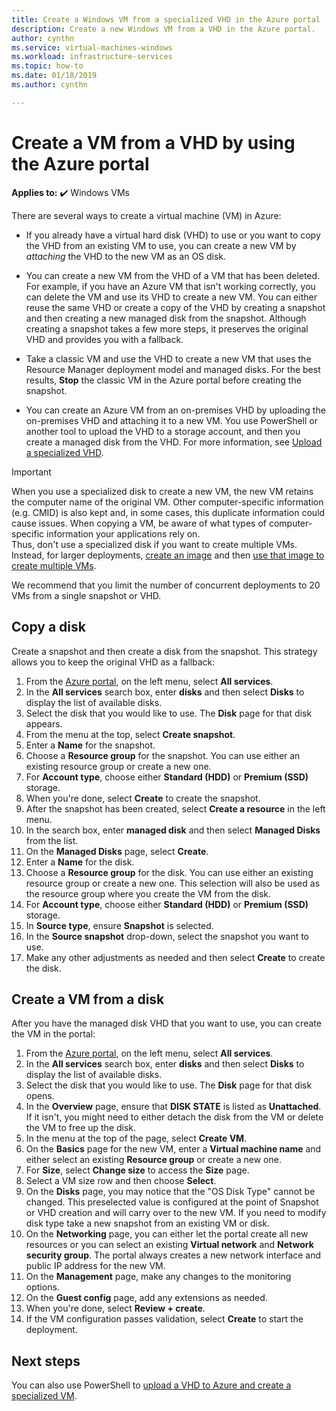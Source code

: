 ```yaml
---
title: Create a Windows VM from a specialized VHD in the Azure portal
description: Create a new Windows VM from a VHD in the Azure portal.
author: cynthn
ms.service: virtual-machines-windows
ms.workload: infrastructure-services
ms.topic: how-to
ms.date: 01/18/2019
ms.author: cynthn

---
```

# Create a VM from a VHD by using the Azure portal

**Applies to:** :heavy_check_mark: Windows VMs 

There are several ways to create a virtual machine (VM) in Azure:

- If you already have a virtual hard disk (VHD) to use or you want to copy the VHD from an existing VM to use, you can create a new VM by *attaching* the VHD to the new VM as an OS disk.

- You can create a new VM from the VHD of a VM that has been deleted. For example, if you have an Azure VM that isn't working correctly, you can delete the VM and use its VHD to create a new VM. You can either reuse the same VHD or create a copy of the VHD by creating a snapshot and then creating a new managed disk from the snapshot. Although creating a snapshot takes a few more steps, it preserves the original VHD and provides you with a fallback.

- Take a classic VM and use the VHD to create a new VM that uses the Resource Manager deployment model and managed disks. For the best results, **Stop** the classic VM in the Azure portal before creating the snapshot.

- You can create an Azure VM from an on-premises VHD by uploading the on-premises VHD and attaching it to a new VM. You use PowerShell or another tool to upload the VHD to a storage account, and then you create a managed disk from the VHD. For more information, see [Upload a specialized VHD](create-vm-specialized.md#option-2-upload-a-specialized-vhd).

> [!IMPORTANT]
>
> When you use a specialized disk to create a new VM, the new VM retains the computer name of the original VM. Other computer-specific information (e.g. CMID) is also kept and, in some cases, this duplicate information could cause issues. When copying a VM, be aware of what types of computer-specific information your applications rely on.  
> Thus, don't use a specialized disk if you want to create multiple VMs. Instead, for larger deployments, [create an image](capture-image-resource.md) and then [use that image to create multiple VMs](create-vm-generalized-managed.md).

We recommend that you limit the number of concurrent deployments to 20 VMs from a single snapshot or VHD.

## Copy a disk

Create a snapshot and then create a disk from the snapshot. This strategy allows you to keep the original VHD as a fallback:

1. From the [Azure portal](https://portal.azure.com), on the left menu, select **All services**.
2. In the **All services** search box, enter **disks** and then select **Disks** to display the list of available disks.
3. Select the disk that you would like to use. The **Disk** page for that disk appears.
4. From the menu at the top, select **Create snapshot**.
5. Enter a **Name** for the snapshot.
6. Choose a **Resource group** for the snapshot. You can use either an existing resource group or create a new one.
7. For **Account type**, choose either **Standard (HDD)** or **Premium (SSD)** storage.
8. When you're done, select **Create** to create the snapshot.
9. After the snapshot has been created, select **Create a resource** in the left menu.
10. In the search box, enter **managed disk** and then select **Managed Disks** from the list.
11. On the **Managed Disks** page, select **Create**.
12. Enter a **Name** for the disk.
13. Choose a **Resource group** for the disk. You can use either an existing resource group or create a new one. This selection will also be used as the resource group where you create the VM from the disk.
14. For **Account type**, choose either **Standard (HDD)** or **Premium (SSD)** storage.
15. In **Source type**, ensure **Snapshot** is selected.
16. In the **Source snapshot** drop-down, select the snapshot you want to use.
17. Make any other adjustments as needed and then select **Create** to create the disk.

## Create a VM from a disk

After you have the managed disk VHD that you want to use, you can create the VM in the portal:

1. From the [Azure portal](https://portal.azure.com), on the left menu, select **All services**.
2. In the **All services** search box, enter **disks** and then select **Disks** to display the list of available disks.
3. Select the disk that you would like to use. The **Disk** page for that disk opens.
4. In the **Overview** page, ensure that **DISK STATE** is listed as **Unattached**. If it isn't, you might need to either detach the disk from the VM or delete the VM to free up the disk.
4. In the menu at the top of the page, select **Create VM**.
5. On the **Basics** page for the new VM, enter a **Virtual machine name** and either select an existing **Resource group** or create a new one.
6. For **Size**, select **Change size** to access the **Size** page.
7. Select a VM size row and then choose **Select**.
8. On the **Disks** page, you may notice that the "OS Disk Type" cannot be changed. This preselected value is configured at the point of Snapshot or VHD creation and will carry over to the new VM. If you need to modify disk type take a new snapshot from an existing VM or disk. 
9. On the **Networking** page, you can either let the portal create all new resources or you can select an existing **Virtual network** and **Network security group**. The portal always creates a new network interface and public IP address for the new VM.
10. On the **Management** page, make any changes to the monitoring options.
11. On the **Guest config** page, add any extensions as needed.
12. When you're done, select **Review + create**.
13. If the VM configuration passes validation, select **Create** to start the deployment.


## Next steps

You can also use PowerShell to [upload a VHD to Azure and create a specialized VM](create-vm-specialized.md).
